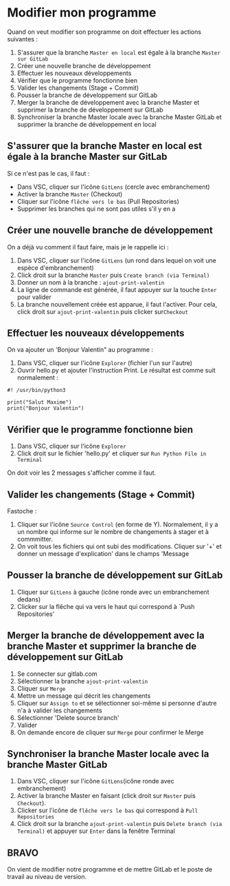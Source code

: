 # Modifier mon programme
Quand on veut modifier son programme on doit effectuer les actions suivantes :
1. S'assurer que la branche `Master en local` est égale à la branche `Master sur GitLab`
2. Créer une nouvelle branche de développement
3. Effectuer les nouveaux développements
4. Vérifier que le programme fonctionne bien
5. Valider les changements (Stage + Commit) 
6. Pousser la branche de développement sur GitLab
7. Merger la branche de développement avec la branche Master et supprimer la branche de développement sur GitLab
8. Synchroniser la branche Master locale avec la branche Master GitLab et supprimer la branche de développement en local

## S'assurer que la branche Master en local est égale à la branche Master sur GitLab
Si ce n'est pas le cas, il faut :
- Dans VSC, cliquer sur l'icône `GitLens` (cercle avec embranchement)
- Activer la branche `Master` (Checkout)
- Cliquer sur l'icône `flêche vers le bas` (Pull Repositories)
- Supprimer les branches qui ne sont pas utiles s'il y en a

## Créer une nouvelle branche de développement
On a déjà vu comment il faut faire, mais je le rappelle ici : 
1. Dans VSC, cliquer sur l'icône `GitLens` (un rond dans lequel on voit une espèce d'embranchement)
2. Click droit sur la branche `Master` puis `Create branch (via Terminal)`
3. Donner un nom à la branche : `ajout-print-valentin`
4. La ligne de commande est générée, il faut appuyer sur la touche `Enter` pour valider
5. La branche nouvellement créée est apparue, il faut l'activer. Pour cela, click droit sur `ajout-print-valentin` puis clicker sur`Checkout`

## Effectuer les nouveaux développements
On va ajouter un 'Bonjour Valentin" au programme :
1. Dans VSC, cliquer sur l'icône `Explorer` (fichier l'un sur l'autre)
2. Ouvrir hello.py et ajouter l'instruction Print. Le résultat est comme suit normalement : 
```shell
#! /usr/bin/python3

print("Salut Maxime")
print("Bonjour Valentin")
```
## Vérifier que le programme fonctionne bien
1. Dans VSC, cliquer sur l'icône `Explorer`
2. Click droit sur le fichier 'hello.py' et cliquer sur `Run Python File in Terminal`

On doit voir les 2 messages s'afficher comme il faut. 

## Valider les changements (Stage + Commit) 
Fastoche :
1. Cliquer sur l'icône `Source Control` (en forme de Y). Normalement, il y a un nombre qui informe sur le nombre de changements à stager et à commmitter.
2. On voit tous les fichiers qui ont subi des modifications. Cliquer sur '+'  et donner un message d'explication' dans le champs 'Message 

## Pousser la branche de développement sur GitLab
1. Cliquer sur `GitLens` à gauche (icône ronde avec un embranchement dedans)
2. Clicker sur la flêche qui va vers le haut qui correspond à `Push Repositories'

## Merger la branche de développement avec la branche Master et supprimer la branche de développement sur GitLab
1. Se connecter sur gitlab.com
2. Sélectionner la branche `ajout-print-valentin`
3. Cliquer sur `Merge`
4. Mettre un message qui décrit les changements
5. Cliquer sur `Assign to` et se sélectionner soi-même si personne d'autre n'a à valider les changements
6. Sélectionner 'Delete source branch'
7. Valider
8. On demande encore de cliquer sur `Merge` pour confirmer le Merge

## Synchroniser la branche Master locale avec la branche Master GitLab
1. Dans VSC, cliquer sur l'icône `GitLens`(icône ronde avec embranchement)
2. Activer la branche Master en faisant (click droit sur `Master` puis `Checkout`). 
3. Clicker sur l'icône de `flêche vers le bas` qui correspond à `Pull Repositories`
4. Click droit sur la branche `ajout-print-valentin` puis `Delete branch (via Terminal)` et appuyer sur `Enter` dans la fenêtre Terminal

## BRAVO
On vient de modifier notre programme et de mettre GitLab et le poste de travail au niveau de version. 



